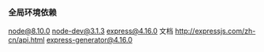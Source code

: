 ### 全局环境依赖

node@8.10.0
node-dev@3.1.3
express@4.16.0 文档 http://expressjs.com/zh-cn/api.html
express-generator@4.16.0
